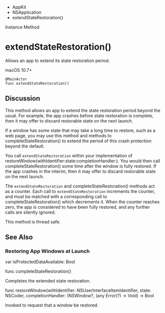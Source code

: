 

- AppKit
- NSApplication
-  extendStateRestoration() 

Instance Method

# extendStateRestoration()

Allows an app to extend its state restoration period.

macOS 10.7+

``` source
@MainActor
func extendStateRestoration()
```

## Discussion

This method allows an app to extend the state restoration period beyond the usual. For example, the app crashes before state restoration is complete, then it may offer to discard restorable state on the next launch.

If a window has some state that may take a long time to restore, such as a web page, you may use this method and methods to completeStateRestoration() to extend the period of this crash protection beyond the default.

You call `extendStateRestoration` within your implementation of restoreWindow(withIdentifier:state:completionHandler:). You would then call completeStateRestoration() some time after the window is fully restored. If the app crashes in the interim, then it may offer to discard restorable state on the next launch.

The `extendStateRestoration` and completeStateRestoration() methods act as a counter. Each call to `extendStateRestoration` increments the counter, and must be matched with a corresponding call to completeStateRestoration() which decrements it. When the counter reaches zero, the app is considered to have been fully restored, and any further calls are silently ignored.

This method is thread safe.

## See Also

### Restoring App Windows at Launch

var isProtectedDataAvailable: Bool

func completeStateRestoration()

Completes the extended state restoration.

func restoreWindow(withIdentifier: NSUserInterfaceItemIdentifier, state: NSCoder, completionHandler: (NSWindow?, (any Error)?) -> Void) -> Bool

Invoked to request that a window be restored.

